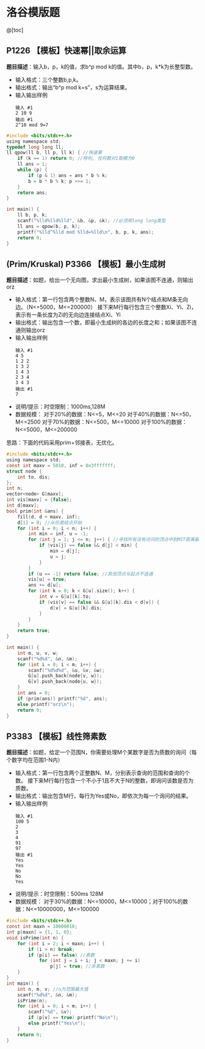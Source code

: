# 洛谷模版题
@[toc]
## P1226 【模板】快速幂||取余运算
**题目描述**：输入b，p，k的值，求b^p mod k的值。其中b，p，k*k为长整型数。
- 输入格式：三个整数b,p,k。
- 输出格式：输出“b^p mod k=s”，s为运算结果。
- 输入输出样例
	```
	输入 #1
	2 10 9
	输出 #1
	2^10 mod 9=7
	```
```c
#include <bits/stdc++.h>
using namespace std;
typedef long long ll;
ll qpow(ll b, ll p, ll k) { //快速幂 
    if (k == 1) return 0; //特判, 任何数对1取模为0 
	ll ans = 1;
	while (p) {
		if (p & 1) ans = ans * b % k;
		b = b * b % k; p >>= 1;
	} 
	return ans;
} 

int main() {
	ll b, p, k;
	scanf("%lld%lld%lld", &b, &p, &k); //必须用long long类型
	ll ans = qpow(b, p, k);
    printf("%lld^%lld mod %lld=%lld\n", b, p, k, ans);
	return 0;
}
```
## (Prim/Kruskal) P3366 【模板】最小生成树
**题目描述**：如题，给出一个无向图，求出最小生成树，如果该图不连通，则输出orz
- 输入格式：第一行包含两个整数N、M，表示该图共有N个结点和M条无向边。（N<=5000，M<=200000）
接下来M行每行包含三个整数Xi、Yi、Zi，表示有一条长度为Zi的无向边连接结点Xi、Yi
- 输出格式：输出包含一个数，即最小生成树的各边的长度之和；如果该图不连通则输出orz
- 输入输出样例
	```
	输入 #1
	4 5
	1 2 2
	1 3 2
	1 4 3
	2 3 4
	3 4 3
	输出 #1
	7
	```
- 说明/提示：时空限制：1000ms,128M
- 数据规模：
对于20%的数据：N<=5，M<=20
对于40%的数据：N<=50，M<=2500
对于70%的数据：N<=500，M<=10000
对于100%的数据：N<=5000，M<=200000 

思路：下面的代码采用prim+邻接表，无优化。
```c
#include <bits/stdc++.h> 
using namespace std;
const int maxv = 5010, inf = 0x3fffffff;
struct node {
	int to, dis;
};
int n;
vector<node> G[maxv];
int vis[maxv] = {false};
int d[maxv];
bool prim(int &ans) {
	fill(d, d + maxv, inf); 
	d[1] = 0; //从任意结点开始 
	for (int i = 0; i < n; i++) {
		int min = inf, u = -1;
		for (int j = 1; j <= n; j++) { //寻找所有没有访问的顶点中到MST距离最小的点 
			if (vis[j] == false && d[j] < min) {
				min = d[j];
				u = j;
			}
		}
		if (u == -1) return false; //其他顶点与起点不连通
		vis[u] = true;
		ans += d[u];
		for (int k = 0; k < G[u].size(); k++) {
			int v = G[u][k].to;
			if (vis[v] == false && G[u][k].dis < d[v]) {
				d[v] = G[u][k].dis;
			} 
		} 
	} 
	return true;
}

int main() {
	int m, u, v, w;
	scanf("%d%d", &n, &m);
	for (int i = 0; i < m; i++) {
		scanf("%d%d%d", &u, &v, &w);
		G[u].push_back(node{v, w});
		G[v].push_back(node{u, w}); 
	}
	int ans = 0;
	if (prim(ans)) printf("%d", ans);
	else printf("orz\n");
	return 0;
}
```
## P3383 【模板】线性筛素数
**题目描述**：如题，给定一个范围N，你需要处理M个某数字是否为质数的询问（每个数字均在范围1-N内）
- 输入格式：第一行包含两个正整数N、M，分别表示查询的范围和查询的个数。
接下来M行每行包含一个不小于1且不大于N的整数，即询问该数是否为质数。
- 输出格式：输出包含M行，每行为Yes或No，即依次为每一个询问的结果。
- 输入输出样例
	```
	输入 #1
	100 5
	2
	3
	4
	91
	97
	输出 #1	
	Yes
	Yes
	No
	No
	Yes
	```
- 说明/提示：时空限制：500ms 128M
- 数据规模： 对于30%的数据：N<=10000，M<=10000；对于100%的数据：N<=10000000，M<=100000 

```c
#include <bits/stdc++.h> 
const int maxn = 10000010;
int p[maxn] = {1, 1, 0};
void isPrime(int n) { 
	for (int i = 2; i < maxn; i++) {
		if (i > n) break;
		if (p[i] == false) //素数 
			for (int j = i + i; j < maxn; j += i) 
				p[j] = true; //非素数 
	}
}
int main() { 
	int n, m, v; //n为范围最大值 
	scanf("%d%d", &n, &m);
	isPrime(n); 
	for (int i = 0; i < m; i++) {
		scanf("%d", &v);
		if (p[v] == true) printf("No\n");
		else printf("Yes\n");
	}
	return 0;
}
```


